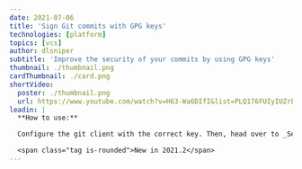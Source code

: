 ```yaml
---
date: 2021-07-06
title: 'Sign Git commits with GPG keys'
technologies: [platform]
topics: [vcs]
author: dlsniper
subtitle: 'Improve the security of your commits by using GPG keys'
thumbnail: ./thumbnail.png
cardThumbnail: ./card.png
shortVideo:
  poster: ./thumbnail.png
  url: https://www.youtube.com/watch?v=H63-Wa6DIfI&list=PLQ176FUIyIUZrbrlz4AY1V8VzBJKZyVlW&index=152
leadin: |
  **How to use:**

  Configure the git client with the correct key. Then, head over to _Settings/Preferences | Version Control | Git_ and check the option **Configure GPG Key...** to turn on this feature.

  <span class="tag is-rounded">New in 2021.2</span>
---
```

